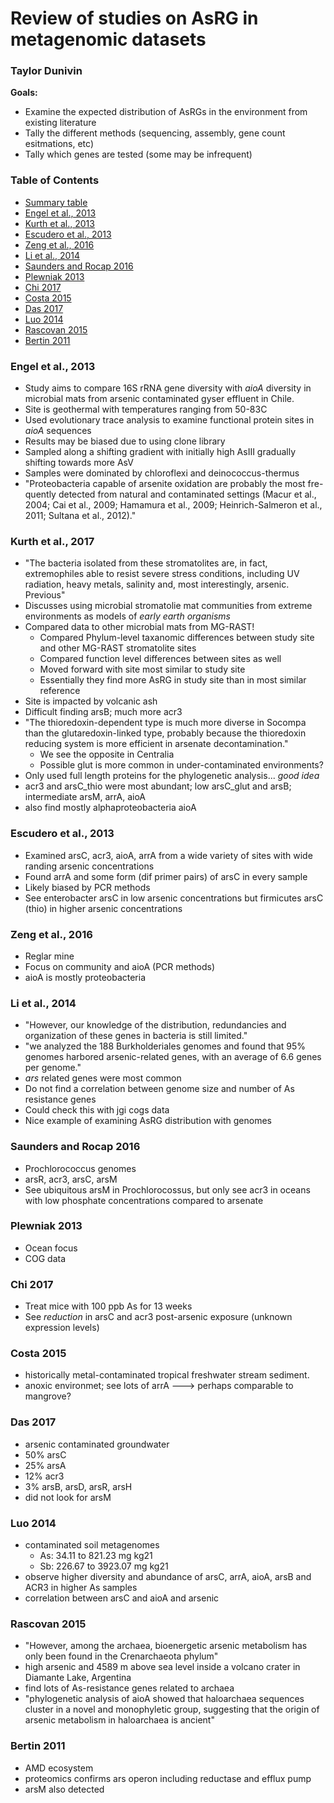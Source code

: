 # Review of studies on AsRG in metagenomic datasets
### Taylor Dunivin

__Goals:__
* Examine the expected distribution of AsRGs in the environment from existing literature
* Tally the different methods (sequencing, assembly, gene count esitmations, etc)
* Tally which genes are tested (some may be infrequent)

### Table of Contents
* [Summary table](https://docs.google.com/spreadsheets/d/1-QjI7Aun_S2CxAXtMExuNcwu6ipUIYg97lo7WJB23JA/edit#gid=0)
* [Engel et al., 2013](https://github.com/ShadeLab/meta_arsenic/blob/master/Literature_review.md#engel-et-al-2013)
* [Kurth et al., 2013](https://github.com/ShadeLab/meta_arsenic/blob/master/Literature_review.md#kurth-et-al-2017)
* [Escudero et al., 2013](https://github.com/ShadeLab/meta_arsenic/blob/master/Literature_review.md#escudero-et-al-2017)
* [Zeng et al., 2016](https://github.com/ShadeLab/meta_arsenic/blob/master/Literature_review.md#zeng-et-al-2016)
* [Li et al., 2014](https://github.com/ShadeLab/meta_arsenic/blob/master/Literature_review.md#li-et-al-2014)
* [Saunders and Rocap 2016](https://github.com/ShadeLab/meta_arsenic/blob/master/Literature_review.md#Saunders-and-Rocap-2016)
* [Plewniak 2013](https://github.com/ShadeLab/meta_arsenic/blob/master/Literature_review.md#Plewniak-2013)
* [Chi 2017](https://github.com/ShadeLab/meta_arsenic/blob/master/Literature_review.md#Chi-2017)
* [Costa 2015](https://github.com/ShadeLab/meta_arsenic/blob/master/Literature_review.md#Costa-2015)
* [Das 2017](https://github.com/ShadeLab/meta_arsenic/blob/master/Literature_review.md#Das-2017)
* [Luo 2014](https://github.com/ShadeLab/meta_arsenic/blob/master/Literature_review.md#Luo-2014)
* [Rascovan 2015](https://github.com/ShadeLab/meta_arsenic/blob/master/Literature_review.md#Rascovan-2015)
* [Bertin 2011](https://github.com/ShadeLab/meta_arsenic/blob/master/Literature_review.md#Bertin-2011)



### Engel et al., 2013
* Study aims to compare 16S rRNA gene diversity with _aioA_ diversity in microbial mats from arsenic contaminated gyser effluent in Chile. 
* Site is geothermal with temperatures ranging from 50-83C
* Used evolutionary trace analysis to examine functional protein sites in _aioA_ sequences 
* Results may be biased due to using clone library
* Sampled along a shifting gradient with initially high AsIII gradually shifting towards more AsV
* Samples were dominated by chloroflexi and deinococcus-thermus
* "Proteobacteria capable of arsenite oxidation are probably the most fre- quently detected from natural and contaminated settings (Macur et al., 2004; Cai et al., 2009; Hamamura et al., 2009; Heinrich-Salmeron et al., 2011; Sultana et al., 2012)."

### Kurth et al., 2017
* "The bacteria isolated from these stromatolites are, in fact, extremophiles able to resist severe stress conditions, including UV radiation, heavy metals, salinity and, most interestingly, arsenic. Previous"
* Discusses using microbial stromatolie mat communities from extreme environments as models of _early earth organisms_
* Compared data to other microbial mats from MG-RAST!
  * Compared Phylum-level taxanomic differences between study site and other MG-RAST stromatolite sites
  * Compared function level differences between sites as well
  * Moved forward with site most similar to study site
  * Essentially they find more AsRG in study site than in most similar reference
* Site is impacted by volcanic ash
* Difficult finding arsB; much more acr3
* "The thioredoxin-dependent type is much more diverse in Socompa than the glutaredoxin-linked type, probably because the thioredoxin reducing system is more efficient in arsenate decontamination."
  * We see the opposite in Centralia
  * Possible glut is more common in under-contaminated environments?
* Only used full length proteins for the phylogenetic analysis... _good idea_
* acr3 and arsC_thio were most abundant; low arsC_glut and arsB; intermediate arsM, arrA, aioA
* also find mostly alphaproteobacteria aioA
 
### Escudero et al., 2013
* Examined arsC, acr3, aioA, arrA from a wide variety of sites with wide randing arsenic concentrations
* Found arrA and some form (dif primer pairs) of arsC in every sample 
* Likely biased by PCR methods
* See enterobacter arsC in low arsenic concentrations but firmicutes arsC (thio) in higher arsenic concentrations

### Zeng et al., 2016
* Reglar mine
* Focus on community and aioA (PCR methods)
* aioA is mostly proteobacteria 

### Li et al., 2014
* "However, our knowledge of the distribution, redundancies and organization of these genes in bacteria is still limited."
* "we analyzed the 188 Burkholderiales genomes and found that 95% genomes harbored arsenic-related genes, with an average of 6.6 genes per genome."
* _ars_ related genes were most common
* Do not find a correlation between genome size and number of As resistance genes 
 * Could check this with jgi cogs data
* Nice example of examining AsRG distribution with genomes

### Saunders and Rocap 2016
* Prochlorococcus genomes
* arsR, acr3, arsC, arsM
* See ubiquitous arsM in Prochlorocossus, but only see acr3 in oceans with low phosphate concentrations compared to arsenate 

### Plewniak 2013
* Ocean focus
* COG data

### Chi 2017
* Treat mice with 100 ppb As for 13 weeks
* See _reduction_ in arsC and acr3 post-arsenic exposure (unknown expression levels)

### Costa 2015
* historically metal-contaminated tropical freshwater stream sediment.
* anoxic environmet; see lots of arrA ---> perhaps comparable to mangrove? 

### Das 2017
* arsenic contaminated groundwater
 * 50% arsC
 * 25% arsA
 * 12% acr3
 * 3% arsB, arsD, arsR, arsH
 * did not look for arsM
 
### Luo 2014
* contaminated soil metagenomes
   * As: 34.11 to 821.23 mg kg21
   * Sb: 226.67 to 3923.07 mg kg21
* observe higher diversity and abundance of  arsC, arrA, aioA, arsB and ACR3 in higher As samples
* correlation between arsC and aioA and arsenic

### Rascovan 2015
* "However, among the archaea, bioenergetic arsenic metabolism has only been found in the Crenarchaeota phylum"
* high arsenic and 4589 m above sea level inside a volcano crater in Diamante Lake, Argentina
* find lots of As-resistance genes related to archaea
* "phylogenetic analysis of aioA showed that haloarchaea sequences cluster in a novel and monophyletic group, suggesting that the origin of arsenic metabolism in haloarchaea is ancient"

### Bertin 2011
* AMD ecosystem
* proteomics confirms ars operon including reductase and efflux pump
* arsM also detected
 






